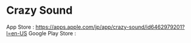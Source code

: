 # Crazy Sound

App Store : https://apps.apple.com/jp/app/crazy-sound/id6462979201?l=en-US
Google Play Store : 